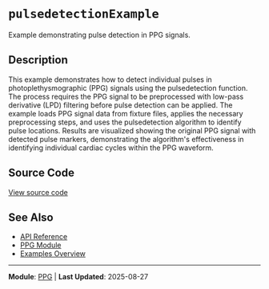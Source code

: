 # `pulsedetectionExample`

Example demonstrating pulse detection in PPG signals.

## Description

This example demonstrates how to detect individual pulses in photoplethysmographic (PPG) signals using the pulsedetection function. The process requires the PPG signal to be preprocessed with low-pass derivative (LPD) filtering before pulse detection can be applied. The example loads PPG signal data from fixture files, applies the necessary preprocessing steps, and uses the pulsedetection algorithm to identify pulse locations. Results are visualized showing the original PPG signal with detected pulse markers, demonstrating the algorithm's effectiveness in identifying individual cardiac cycles within the PPG waveform.

## Source Code

[View source code](https://github.com/BSICoS/biosigmat/tree/main/examples/ppg/pulsedetectionExample.m)

## See Also

- [API Reference](../index.md)
- [PPG Module](../api/ppg/index.md)
- [Examples Overview](index.md)

---

**Module**: [PPG](../api/ppg/index.md) | **Last Updated**: 2025-08-27
